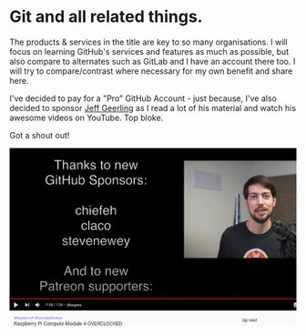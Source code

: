 # Git and all related things.

The products & services in the title are key to so many organisations. I will focus
on learning GitHub's services and features as much as possible, but also compare
to alternates such as GitLab and I have an account there too. I will try
to compare/contrast where necessary for my own benefit and share here.

I've decided to pay for a "Pro" GitHub Account - just because, I've also decided
to sponsor [Jeff Geerling](https://github.com/geerlingguy) as I read a lot of his
material and watch his awesome videos on YouTube. Top bloke.

Got a shout out!

![geerlingguy](img/shout-out.png)
